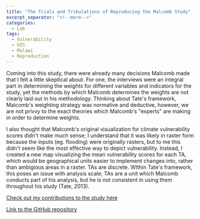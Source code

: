 ```yaml
---
title: "The Trials and Tribulations of Reproducing the Malcomb Study"
excerpt_separator: "<!--more-->"
categories:
  - Lab
tags:
  - Vulnerability
  - GIS
  - Malawi
  - Reproduction
---
```

Coming into this study, there were already many decisions Malcomb made that I felt a little skeptical about. For one, the interviews were an integral part in determining the weights for different variables and indicators for the study, yet the methods by which Malcomb determines the weights are not clearly laid out in his methodology. Thinking about Tate's framework, Malcomb's weighting strategy was normative and deductive, however, we are not privvy to the exact theories which Malcomb's "experts" are making in order to determine weights. 

I also thought that Malcomb's original visualization for climate vulnerability scores didn't make much sense; I understand that it was likely in raster form because the inputs (eg. flooding) were originally rasters, but to me this didn't seem like the most effective way to depict vulnerability. Instead, I created a new map visualizing the mean vulnerability scores for each TA, which would be geographical units easier to implement changes into, rather than ambigious areas in a raster. TAs are discrete. WIthin Tate's framework, this poses an issue with analysis scale; TAs are a unit which Malcomb conducts part of his analysis, but he is not consistent in using them throughout his study (Tate, 2013).

[Check out my contributions to the study here](https://sydalexander.github.io/RPr-Malcomb-2014/)

[Link to the GitHub repository](https://github.com/sydalexander/RPr-Malcomb-2014)
